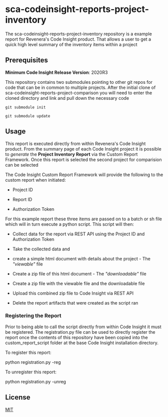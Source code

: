 
# sca-codeinsight-reports-project-inventory

  

The sca-codeinsight-reports-project-inventory repository is a example report for Revenera's Code Insight product. That allows a user to get a quick high level summary of the inventory items within a project

  
  
  

## Prerequisites

**Minimum Code Insight Release Version**: 2020R3
  

This repository contains two submodules pointing to other git repos for code that can be in common to multiple projects. After the initial clone of sca-codeinsight-reports-project-comparison you will need to enter the cloned directory and link and pull down the necessary code

    git submodule init

    git submodule update

  

## Usage

  

This report is executed directly from within Revenera's Code Insight product. From the summary page of each Code Insight project it is possible to *generate* the **Project Inventory Report** via the Custom Report Framework. Once this report is selected the second project for comparision can be selected

  

The Code Insight Custom Report Framework will provide the following to the custom report when initiated:

  

- Project ID

- Report ID

- Authorization Token

  

For this example report these three items are passed on to a batch or sh file which will in turn execute a python script. This script will then:

  

- Collect data for the report via REST API using the Project ID and Authorization Token

- Take the collected data and

- create a simple html document with details about the project - The *"viewable"* file

- Create a zip file of this html document - The *"downloadable"* file

- Create a zip file with the viewable file and the downloadable file

- Upload this combined zip file to Code Insight via REST API

- Delete the report artifacts that were created as the script ran

  

### Registering the Report

  

Prior to being able to call the script directly from within Code Insight it must be registered. The registration.py file can be used to directly register the report once the contents of this repository have been copied into the custom_report_script folder at the base Code Insight installation directory.

  

To register this report:

python registration.py -reg

  

To unregister this report:

python registration.py -unreg

  

## License

  

[MIT](LICENSE.TXT)